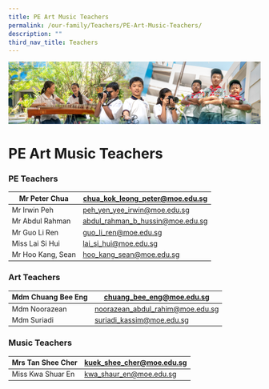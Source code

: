 ```yaml
---
title: PE Art Music Teachers
permalink: /our-family/Teachers/PE-Art-Music-Teachers/
description: ""
third_nav_title: Teachers
---
```

![](/images/AboutUs.jpg)

PE Art Music Teachers
=====================

### **PE Teachers**

| Mr Peter Chua   | chua_kok_leong_peter@moe.edu.sg  |
|-----------------|----------------------------------|
| Mr Irwin Peh    | peh_yen_yee_irwin@moe.edu.sg     |
| Mr Abdul Rahman | abdul_rahman_b_hussin@moe.edu.sg |
| Mr Guo Li Ren   | guo_li_ren@moe.edu.sg            |
| Miss Lai Si Hui | lai_si_hui@moe.edu.sg            |
| Mr Hoo Kang, Sean | hoo_kang_sean@moe.edu.sg            |



### **Art Teachers**

| Mdm Chuang Bee Eng | chuang_bee_eng@moe.edu.sg        |
|--------------------|----------------------------------|
| Mdm Noorazean      | noorazean_abdul_rahim@moe.edu.sg |
| Mdm Suriadi        | suriadi_kassim@moe.edu.sg        |



### **Music Teachers**

| Mrs Tan Shee Cher | kuek_shee_cher@moe.edu.sg |
|-------------------|---------------------------|
| Miss Kwa Shuar En | kwa_shaur_en@moe.edu.sg   |